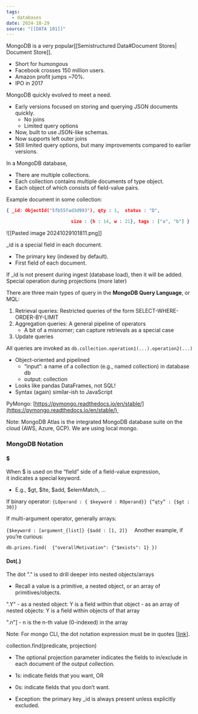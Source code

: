 ```yaml
---
tags:
  - databases
date: 2024-10-29
source: "[[DATA 101]]"
---
```

MongoDB is a very popular[[Semistructured Data#Document Stores| Document Store]].

- Short for hu*mongo*us
- Facebook crosses 150 million users.
- Amazon profit jumps ~70%.
- IPO in 2017

MongoDB quickly evolved to meet a need.

- Early versions focused on storing and querying JSON documents quickly.
	- No joins
	- Limited query options
- Now, built to use JSON-like schemas.
- Now supports left outer joins
- Still limited query options, but many improvements compared to earlier versions.

In a MongoDB database,

- There are multiple collections.
- Each collection contains multiple documents of type object.
- Each object of which consists of field-value pairs.

Example document in some collection:

```json
{ _id: ObjectId("5fb55fad3d993"), qty : 1,  status : "D",

                        size : {h : 14, w : 21}, tags : ["a", "b"] }
```

![[Pasted image 20241029101811.png]]

\_id is a special field in each document.

- The primary key (indexed by default).
- First field of each document.

If \_id is not present during ingest (database load), then it will be added.
Special operation during projections (more later)


There are three main types of query in the __MongoDB Query Language__, or MQL:

1. Retrieval queries: Restricted queries of the form SELECT-WHERE-ORDER-BY-LIMIT
2. Aggregation queries: A general pipeline of operators
	- A bit of a misnomer; can capture retrievals as a special case
3. Update queries



All queries are invoked as `db.collection.operation1(...).operation2(...)`

- Object-oriented and pipelined
	- “input”: a name of a collection (e.g., named collection) in database db
	- output: collection
- Looks like pandas DataFrames, not SQL!	    
- Syntax (again) similar-ish to JavaScript

PyMongo: [https://pymongo.readthedocs.io/en/stable/](https://pymongo.readthedocs.io/en/stable/) 

Note: MongoDB Atlas is the integrated MongoDB database suite on the cloud (AWS, Azure, GCP). We are using local mongo.


### MongoDB Notation

#### $
When $ is used on the “field” side of a field-value expression,  
it indicates a special keyword.

- E.g., $gt, $lte, $add, $elemMatch, …
    

If binary operator: `{LOperand : { $keyword : ROperand}} {“qty” : {$gt : 30}}`

If multi-argument operator, generally arrays:

`{$keyword : [argument_{list]} {$add : [1, 2]} 
`
Another example, if you’re curious:

`db.prizes.find(  {"overallMotivation": {"$exists": 1} })`


#### Dot(.)

The dot "." is used to drill deeper into nested objects/arrays

- Recall a value is a primitive, a nested object, or an array of primitives/objects.

"<expr>.Y"
	- <expr> as a nested object: Y is a field within that object
	- <expr> as an array of nested objects: Y is a field within objects of that array

"<expr>.n"]
	- n is the n-th value (0-indexed) in the <expr> array

Note: For mongo CLI, the dot notation expression must be in quotes [[link](https://www.mongodb.com/docs/v7.0/tutorial/query-arrays/#query-for-an-element-by-the-array-index-position)].


collection.find(predicate, projection) 

- The optional projection parameter indicates the fields to in/exclude in each document of the output collection.
    

- 1s: indicate fields that you want, OR
    
- 0s: indicate fields that you don’t want.
    
- Exception: the primary key _id is always present unless explicitly excluded.